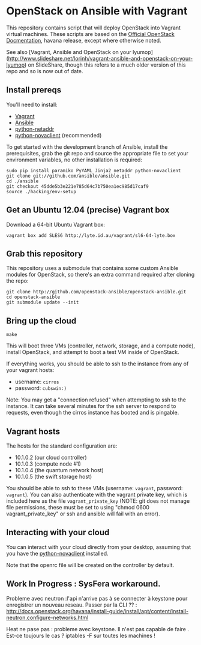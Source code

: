# OpenStack on Ansible with Vagrant

This repository contains script that will deploy OpenStack into Vagrant virtual
machines. These scripts are based on the [Official OpenStack
Docmentation](http://docs.openstack.org/), havana release, except where
otherwise noted.

See also [Vagrant, Ansible and OpenStack on your lyumop]
(http://www.slideshare.net/lorinh/vagrant-ansible-and-openstack-on-your-lyumop)
on SlideShare, though this refers to a much older version of this repo and so is 
now out of date.

## Install prereqs

You'll need to install:

* [Vagrant](http://vagrantup.com)
* [Ansible](http://ansible.github.com)
* [python-netaddr](https://pypi.python.org/pypi/netaddr/)
* [python-novaclient](https://pypi.python.org/pypi/python-novaclient) (recommended)

To get started with the development branch of Ansible, install the prerequisites,
grab the git repo and source the appropriate file to set your environment
variables, no other installation is required:

	sudo pip install paramiko PyYAML Jinja2 netaddr python-novaclient
	git clone git://github.com/ansible/ansible.git
	cd ./ansible
	git checkout 45dde5b3e221e785d64c7b750ea1ec985d17caf9
	source ./hacking/env-setup


## Get an Ubuntu 12.04 (precise) Vagrant box

Download a 64-bit Ubuntu Vagrant box:

	vagrant box add SLES6 http://lyte.id.au/vagrant/sl6-64-lyte.box

## Grab this repository

This repository uses a submodule that contains some custom Ansible modules for
OpenStack, so there's an extra command required after cloning the repo:

    git clone http://github.com/openstack-ansible/openstack-ansible.git
    cd openstack-ansible
    git submodule update --init

## Bring up the cloud

    make

This will boot three VMs (controller, network, storage, and a compute node),
install OpenStack, and attempt to boot a test VM inside of OpenStack.

If everything works, you should be able to ssh to the instance from any
of your vagrant hosts:

 * username: `cirros`
 * password: `cubswin:)`

Note: You may get a "connection refused" when attempting to ssh to the instance.
It can take several minutes for the ssh server to respond to requests, even
though the cirros instance has booted and is pingable.

## Vagrant hosts

The hosts for the standard configuration are:

 * 10.1.0.2 (our cloud controller)
 * 10.1.0.3 (compute node #1)
 * 10.1.0.4 (the quantum network host)
 * 10.1.0.5 (the swift storage host)

You should be able to ssh to these VMs (username: `vagrant`, password:
`vagrant`). You can also authenticate  with the vagrant private key, which is
included here as the file `vagrant_private_key` (NOTE: git does not manage file
permissions, these must be set to using "chmod 0600 vagrant_private_key" or ssh
and ansible will fail with an error).

## Interacting with your cloud

You can interact with your cloud directly from your desktop, assuming that you
have the [python-novaclient](http://pypi.python.org/pypi/python-novaclient/)
installed.

Note that the openrc file will be created on the controller by default.


## Work In Progress : SysFera workaround.

Probleme avec neutron  :l'api n'arrive pas à se connecter à keystone pour enregistrer un nouveau reseau. Passer par la CLI ?? :
http://docs.openstack.org/havana/install-guide/install/apt/content/install-neutron.configure-networks.html


Heat ne pase pas : probleme avec keystone. Il n'est pas capable de faire . Est-ce toujours le cas ?
iptables -F sur toutes les machines !
